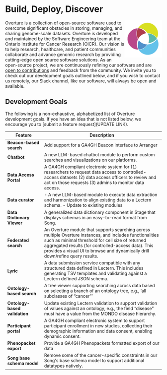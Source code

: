 # Build, Deploy, Discover

<div>
<img align=right width="120vw" src="Overture-logo.png" alt="arranger-logo"/>
</div> 

Overture is a collection of open-source software used to overcome significant
obstacles in storing, managing, and sharing genome-scale datasets. Overture is
developed and maintained by the Software Engineering team at the Ontario
Institute for Cancer Research (OICR). Our vision is to help research,
healthcare, and patient communities collaborate and advance genomic research by
providing cutting-edge open source software solutions. As an open-source project, we are continuously refining our software and are
[open to contributions](LINKTOCONTRIBUTIONs) and feedback from the community. We invite you to check
out our development goals outlined below, and if you wish to contact us
remotely, our Slack channel, like our software, will always be open and
available.

## Development Goals

The following is a non-exhaustive, alphabetized list of Overture development
goals. If you have an idea that is not listed below, we encourage you to [submit
a feature request](UPDATE LINK).

| Feature                       | Description                                                                                                                                                                                                                                                                                           |
| ----------------------------- | ----------------------------------------------------------------------------------------------------------------------------------------------------------------------------------------------------------------------------------------------------------------------------------------------------- |
| **Beacon-based search**       | Add support for a GA4GH Beacon interface to Arranger                                                                                                                                                                                                                                                  |
| **Chatbot**                   | A new LLM-based chatbot module to perform custom searches and visualizations on our platforms.                                                                                                                                                                                                        |
| **Data Access Portal**        | A GA4GH compliant electronic system for (1) researchers to request data access to controlled-access datasets (2) data access officers to review and act on those requests (3) admins to monitor data access.                                                                                          |
| **Data curator**              | - A new LLM-based module to execute data extraction and harmonization to align existing data to a Lectern schema. - Update to existing modules                                                                                                                                                        |
| **Data Dictionary Viewer**    | A generalized data dictionary component in Stage that displays schemas in an easy-to-read format from Song.                                                                                                                                                                                           |
| **Federated search**          | An Overture module that supports searching across multiple Overture instances, and includes functionalities such as minimal threshold for cell size of returned aggregated results (for controlled-access data). This provides a visual UI to browse and dynamically drill down/refine query results. |
| **Lyric**                     | A data submission service compatible with any structured data defined in Lectern. This includes generating TSV templates and validating against a Lectern defined JSON schema.                                                                                                                        |
| **Ontology-based search**     | A tree viewer supporting searching across data based on selecting a branch of an ontology tree, e.g., ‘all subclasses of “cancer”’                                                                                                                                                                    |
| **Ontology-based validation** | Update existing Lectern validation to support validation of values against an ontology, e.g., the field “disease” must have a value from the MONDO disease hierarchy.                                                                                                                                 |
| **Participant portal**        | A GA4GH compliant electronic system to support participant enrollment in new studies, collecting their demographic information and data consent, enabling dynamic consent.                                                                                                                            |
| **Phenopacket export**        | Provide a GA4GH Phenopackets formatted export of our data                                                                                                                                                                                                                                             |
| **Song base schema model**    | Remove some of the cancer-specific constraints in our Song's base schema model to support additional datatypes natively.                                                                                                                                                                              |

